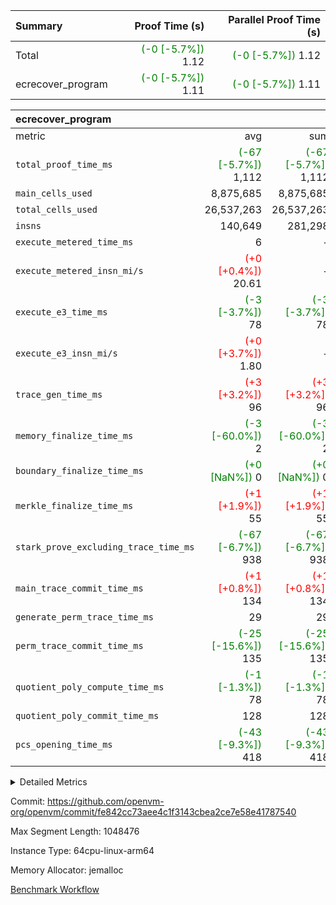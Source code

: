| Summary | Proof Time (s) | Parallel Proof Time (s) |
|:---|---:|---:|
| Total | <span style='color: green'>(-0 [-5.7%])</span> 1.12 | <span style='color: green'>(-0 [-5.7%])</span> 1.12 |
| ecrecover_program | <span style='color: green'>(-0 [-5.7%])</span> 1.11 | <span style='color: green'>(-0 [-5.7%])</span> 1.11 |


| ecrecover_program |||||
|:---|---:|---:|---:|---:|
|metric|avg|sum|max|min|
| `total_proof_time_ms ` | <span style='color: green'>(-67 [-5.7%])</span> 1,112 | <span style='color: green'>(-67 [-5.7%])</span> 1,112 | <span style='color: green'>(-67 [-5.7%])</span> 1,112 | <span style='color: green'>(-67 [-5.7%])</span> 1,112 |
| `main_cells_used     ` |  8,875,685 |  8,875,685 |  8,875,685 |  8,875,685 |
| `total_cells_used    ` |  26,537,263 |  26,537,263 |  26,537,263 |  26,537,263 |
| `insns               ` |  140,649 |  281,298 |  140,649 |  140,649 |
| `execute_metered_time_ms` |  6 | -          | -          | -          |
| `execute_metered_insn_mi/s` | <span style='color: red'>(+0 [+0.4%])</span> 20.61 | -          | <span style='color: red'>(+0 [+0.4%])</span> 20.61 | <span style='color: red'>(+0 [+0.4%])</span> 20.61 |
| `execute_e3_time_ms  ` | <span style='color: green'>(-3 [-3.7%])</span> 78 | <span style='color: green'>(-3 [-3.7%])</span> 78 | <span style='color: green'>(-3 [-3.7%])</span> 78 | <span style='color: green'>(-3 [-3.7%])</span> 78 |
| `execute_e3_insn_mi/s` | <span style='color: red'>(+0 [+3.7%])</span> 1.80 | -          | <span style='color: red'>(+0 [+3.7%])</span> 1.80 | <span style='color: red'>(+0 [+3.7%])</span> 1.80 |
| `trace_gen_time_ms   ` | <span style='color: red'>(+3 [+3.2%])</span> 96 | <span style='color: red'>(+3 [+3.2%])</span> 96 | <span style='color: red'>(+3 [+3.2%])</span> 96 | <span style='color: red'>(+3 [+3.2%])</span> 96 |
| `memory_finalize_time_ms` | <span style='color: green'>(-3 [-60.0%])</span> 2 | <span style='color: green'>(-3 [-60.0%])</span> 2 | <span style='color: green'>(-3 [-60.0%])</span> 2 | <span style='color: green'>(-3 [-60.0%])</span> 2 |
| `boundary_finalize_time_ms` | <span style='color: green'>(+0 [NaN%])</span> 0 | <span style='color: green'>(+0 [NaN%])</span> 0 | <span style='color: green'>(+0 [NaN%])</span> 0 | <span style='color: green'>(+0 [NaN%])</span> 0 |
| `merkle_finalize_time_ms` | <span style='color: red'>(+1 [+1.9%])</span> 55 | <span style='color: red'>(+1 [+1.9%])</span> 55 | <span style='color: red'>(+1 [+1.9%])</span> 55 | <span style='color: red'>(+1 [+1.9%])</span> 55 |
| `stark_prove_excluding_trace_time_ms` | <span style='color: green'>(-67 [-6.7%])</span> 938 | <span style='color: green'>(-67 [-6.7%])</span> 938 | <span style='color: green'>(-67 [-6.7%])</span> 938 | <span style='color: green'>(-67 [-6.7%])</span> 938 |
| `main_trace_commit_time_ms` | <span style='color: red'>(+1 [+0.8%])</span> 134 | <span style='color: red'>(+1 [+0.8%])</span> 134 | <span style='color: red'>(+1 [+0.8%])</span> 134 | <span style='color: red'>(+1 [+0.8%])</span> 134 |
| `generate_perm_trace_time_ms` |  29 |  29 |  29 |  29 |
| `perm_trace_commit_time_ms` | <span style='color: green'>(-25 [-15.6%])</span> 135 | <span style='color: green'>(-25 [-15.6%])</span> 135 | <span style='color: green'>(-25 [-15.6%])</span> 135 | <span style='color: green'>(-25 [-15.6%])</span> 135 |
| `quotient_poly_compute_time_ms` | <span style='color: green'>(-1 [-1.3%])</span> 78 | <span style='color: green'>(-1 [-1.3%])</span> 78 | <span style='color: green'>(-1 [-1.3%])</span> 78 | <span style='color: green'>(-1 [-1.3%])</span> 78 |
| `quotient_poly_commit_time_ms` |  128 |  128 |  128 |  128 |
| `pcs_opening_time_ms ` | <span style='color: green'>(-43 [-9.3%])</span> 418 | <span style='color: green'>(-43 [-9.3%])</span> 418 | <span style='color: green'>(-43 [-9.3%])</span> 418 | <span style='color: green'>(-43 [-9.3%])</span> 418 |



<details>
<summary>Detailed Metrics</summary>

|  | keygen_time_ms | commit_exe_time_ms | app proof_time_ms |
| --- | --- | --- |
|  | 873 | 9 | 1,413 | 

| group | prove_segment_time_ms | memory_to_vec_partition_time_ms | insns | fri.log_blowup | execute_metered_time_ms | execute_metered_insn_mi/s | compute_user_public_values_proof_time_ms |
| --- | --- | --- | --- | --- | --- | --- | --- |
| ecrecover_program | 1,361 | 6 | 140,649 | 1 | 6 | 20.61 | 38 | 

| group | air_name | quotient_deg | interactions | constraints |
| --- | --- | --- | --- | --- |
| ecrecover_program | AccessAdapterAir<16> | 2 | 5 | 12 | 
| ecrecover_program | AccessAdapterAir<2> | 2 | 5 | 12 | 
| ecrecover_program | AccessAdapterAir<32> | 2 | 5 | 12 | 
| ecrecover_program | AccessAdapterAir<4> | 2 | 5 | 12 | 
| ecrecover_program | AccessAdapterAir<8> | 2 | 5 | 12 | 
| ecrecover_program | BitwiseOperationLookupAir<8> | 2 | 2 | 4 | 
| ecrecover_program | KeccakVmAir | 2 | 321 | 4,513 | 
| ecrecover_program | MemoryMerkleAir<8> | 2 | 4 | 39 | 
| ecrecover_program | PersistentBoundaryAir<8> | 2 | 3 | 7 | 
| ecrecover_program | PhantomAir | 2 | 3 | 5 | 
| ecrecover_program | Poseidon2PeripheryAir<BabyBearParameters>, 1> | 2 | 1 | 286 | 
| ecrecover_program | ProgramAir | 1 | 1 | 4 | 
| ecrecover_program | RangeTupleCheckerAir<2> | 1 | 1 | 4 | 
| ecrecover_program | Rv32HintStoreAir | 2 | 18 | 28 | 
| ecrecover_program | VariableRangeCheckerAir | 1 | 1 | 4 | 
| ecrecover_program | VmAirWrapper<Rv32BaseAluAdapterAir, BaseAluCoreAir<4, 8> | 2 | 20 | 37 | 
| ecrecover_program | VmAirWrapper<Rv32BaseAluAdapterAir, LessThanCoreAir<4, 8> | 2 | 18 | 40 | 
| ecrecover_program | VmAirWrapper<Rv32BaseAluAdapterAir, ShiftCoreAir<4, 8> | 2 | 24 | 91 | 
| ecrecover_program | VmAirWrapper<Rv32BranchAdapterAir, BranchEqualCoreAir<4> | 2 | 11 | 20 | 
| ecrecover_program | VmAirWrapper<Rv32BranchAdapterAir, BranchLessThanCoreAir<4, 8> | 2 | 13 | 35 | 
| ecrecover_program | VmAirWrapper<Rv32CondRdWriteAdapterAir, Rv32JalLuiCoreAir> | 2 | 10 | 18 | 
| ecrecover_program | VmAirWrapper<Rv32IsEqualModAdapterAir<2, 1, 32, 32>, ModularIsEqualCoreAir<32, 4, 8> | 2 | 25 | 225 | 
| ecrecover_program | VmAirWrapper<Rv32JalrAdapterAir, Rv32JalrCoreAir> | 2 | 16 | 20 | 
| ecrecover_program | VmAirWrapper<Rv32LoadStoreAdapterAir, LoadSignExtendCoreAir<4, 8> | 2 | 18 | 33 | 
| ecrecover_program | VmAirWrapper<Rv32LoadStoreAdapterAir, LoadStoreCoreAir<4> | 2 | 17 | 40 | 
| ecrecover_program | VmAirWrapper<Rv32MultAdapterAir, DivRemCoreAir<4, 8> | 2 | 25 | 84 | 
| ecrecover_program | VmAirWrapper<Rv32MultAdapterAir, MulHCoreAir<4, 8> | 2 | 24 | 31 | 
| ecrecover_program | VmAirWrapper<Rv32MultAdapterAir, MultiplicationCoreAir<4, 8> | 2 | 19 | 19 | 
| ecrecover_program | VmAirWrapper<Rv32RdWriteAdapterAir, Rv32AuipcCoreAir> | 2 | 12 | 14 | 
| ecrecover_program | VmAirWrapper<Rv32VecHeapAdapterAir<1, 2, 2, 32, 32>, FieldExpressionCoreAir> | 2 | 415 | 480 | 
| ecrecover_program | VmAirWrapper<Rv32VecHeapAdapterAir<2, 1, 1, 32, 32>, FieldExpressionCoreAir> | 2 | 158 | 190 | 
| ecrecover_program | VmAirWrapper<Rv32VecHeapAdapterAir<2, 2, 2, 32, 32>, FieldExpressionCoreAir> | 2 | 428 | 457 | 
| ecrecover_program | VmConnectorAir | 2 | 5 | 11 | 

| group | air_name | segment | rows | prep_cols | perm_cols | main_cols | cells |
| --- | --- | --- | --- | --- | --- | --- | --- |
| ecrecover_program | AccessAdapterAir<16> | 0 | 4,096 |  | 16 | 25 | 167,936 | 
| ecrecover_program | AccessAdapterAir<32> | 0 | 2,048 |  | 16 | 41 | 116,736 | 
| ecrecover_program | AccessAdapterAir<8> | 0 | 16,384 |  | 16 | 17 | 540,672 | 
| ecrecover_program | BitwiseOperationLookupAir<8> | 0 | 65,536 | 3 | 8 | 2 | 655,360 | 
| ecrecover_program | KeccakVmAir | 0 | 128 |  | 1,056 | 3,163 | 540,032 | 
| ecrecover_program | MemoryMerkleAir<8> | 0 | 4,096 |  | 16 | 32 | 196,608 | 
| ecrecover_program | PersistentBoundaryAir<8> | 0 | 4,096 |  | 12 | 20 | 131,072 | 
| ecrecover_program | PhantomAir | 0 | 16 |  | 12 | 6 | 288 | 
| ecrecover_program | Poseidon2PeripheryAir<BabyBearParameters>, 1> | 0 | 4,096 |  | 8 | 300 | 1,261,568 | 
| ecrecover_program | ProgramAir | 0 | 32,768 |  | 8 | 10 | 589,824 | 
| ecrecover_program | RangeTupleCheckerAir<2> | 0 | 524,288 | 2 | 8 | 1 | 4,718,592 | 
| ecrecover_program | Rv32HintStoreAir | 0 | 256 |  | 44 | 32 | 19,456 | 
| ecrecover_program | VariableRangeCheckerAir | 0 | 262,144 | 2 | 8 | 1 | 2,359,296 | 
| ecrecover_program | VmAirWrapper<Rv32BaseAluAdapterAir, BaseAluCoreAir<4, 8> | 0 | 65,536 |  | 52 | 36 | 5,767,168 | 
| ecrecover_program | VmAirWrapper<Rv32BaseAluAdapterAir, LessThanCoreAir<4, 8> | 0 | 4,096 |  | 40 | 37 | 315,392 | 
| ecrecover_program | VmAirWrapper<Rv32BaseAluAdapterAir, ShiftCoreAir<4, 8> | 0 | 16,384 |  | 52 | 53 | 1,720,320 | 
| ecrecover_program | VmAirWrapper<Rv32BranchAdapterAir, BranchEqualCoreAir<4> | 0 | 16,384 |  | 28 | 26 | 884,736 | 
| ecrecover_program | VmAirWrapper<Rv32BranchAdapterAir, BranchLessThanCoreAir<4, 8> | 0 | 4,096 |  | 32 | 32 | 262,144 | 
| ecrecover_program | VmAirWrapper<Rv32CondRdWriteAdapterAir, Rv32JalLuiCoreAir> | 0 | 4,096 |  | 28 | 18 | 188,416 | 
| ecrecover_program | VmAirWrapper<Rv32IsEqualModAdapterAir<2, 1, 32, 32>, ModularIsEqualCoreAir<32, 4, 8> | 0 | 4,096 |  | 56 | 166 | 909,312 | 
| ecrecover_program | VmAirWrapper<Rv32JalrAdapterAir, Rv32JalrCoreAir> | 0 | 4,096 |  | 36 | 28 | 262,144 | 
| ecrecover_program | VmAirWrapper<Rv32LoadStoreAdapterAir, LoadSignExtendCoreAir<4, 8> | 0 | 8,192 |  | 52 | 36 | 720,896 | 
| ecrecover_program | VmAirWrapper<Rv32LoadStoreAdapterAir, LoadStoreCoreAir<4> | 0 | 65,536 |  | 52 | 41 | 6,094,848 | 
| ecrecover_program | VmAirWrapper<Rv32MultAdapterAir, MulHCoreAir<4, 8> | 0 | 8 |  | 72 | 39 | 888 | 
| ecrecover_program | VmAirWrapper<Rv32MultAdapterAir, MultiplicationCoreAir<4, 8> | 0 | 32 |  | 52 | 31 | 2,656 | 
| ecrecover_program | VmAirWrapper<Rv32RdWriteAdapterAir, Rv32AuipcCoreAir> | 0 | 2,048 |  | 28 | 20 | 98,304 | 
| ecrecover_program | VmAirWrapper<Rv32VecHeapAdapterAir<1, 2, 2, 32, 32>, FieldExpressionCoreAir> | 0 | 2,048 |  | 836 | 547 | 2,832,384 | 
| ecrecover_program | VmAirWrapper<Rv32VecHeapAdapterAir<2, 1, 1, 32, 32>, FieldExpressionCoreAir> | 0 | 32 |  | 320 | 263 | 18,656 | 
| ecrecover_program | VmAirWrapper<Rv32VecHeapAdapterAir<2, 2, 2, 32, 32>, FieldExpressionCoreAir> | 0 | 1,024 |  | 860 | 625 | 1,520,640 | 
| ecrecover_program | VmConnectorAir | 0 | 2 | 1 | 16 | 5 | 42 | 

| group | segment | trace_gen_time_ms | total_proof_time_ms | total_cells_used | total_cells | system_trace_gen_time_ms | stark_prove_excluding_trace_time_ms | single_trace_gen_time_ms | quotient_poly_compute_time_ms | quotient_poly_commit_time_ms | perm_trace_commit_time_ms | pcs_opening_time_ms | merkle_finalize_time_ms | memory_to_vec_partition_time_ms | memory_finalize_time_ms | main_trace_commit_time_ms | main_cells_used | insns | generate_perm_trace_time_ms | execute_e3_time_ms | execute_e3_insn_mi/s | boundary_finalize_time_ms |
| --- | --- | --- | --- | --- | --- | --- | --- | --- | --- | --- | --- | --- | --- | --- | --- | --- | --- | --- | --- | --- | --- | --- |
| ecrecover_program | 0 | 96 | 1,112 | 26,537,263 | 32,925,330 | 96 | 938 | 2 | 78 | 128 | 135 | 418 | 55 | 7 | 2 | 134 | 8,875,685 | 140,649 | 29 | 78 | 1.80 | 0 | 

| group | segment | trace_height_constraint | weighted_sum | threshold |
| --- | --- | --- | --- | --- |
| ecrecover_program | 0 | 0 | 396,372 | 2,013,265,921 | 
| ecrecover_program | 0 | 1 | 1,239,280 | 2,013,265,921 | 
| ecrecover_program | 0 | 2 | 198,186 | 2,013,265,921 | 
| ecrecover_program | 0 | 3 | 2,663,748 | 2,013,265,921 | 
| ecrecover_program | 0 | 4 | 16,384 | 2,013,265,921 | 
| ecrecover_program | 0 | 5 | 8,192 | 2,013,265,921 | 
| ecrecover_program | 0 | 6 | 471,272 | 2,013,265,921 | 
| ecrecover_program | 0 | 7 | 192 | 2,013,265,921 | 
| ecrecover_program | 0 | 8 | 5,947,994 | 2,013,265,921 | 

</details>


Commit: https://github.com/openvm-org/openvm/commit/fe842cc73aee4c1f3143cbea2ce7e58e41787540

Max Segment Length: 1048476

Instance Type: 64cpu-linux-arm64

Memory Allocator: jemalloc

[Benchmark Workflow](https://github.com/openvm-org/openvm/actions/runs/16800181582)
